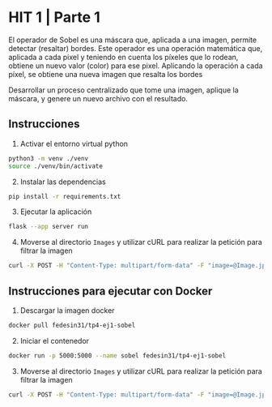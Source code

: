# HIT 1 | Parte 1

El operador de Sobel es una máscara que, aplicada a una imagen, permite detectar (resaltar) bordes. Este operador es una operación matemática que, aplicada a cada pixel y teniendo en cuenta los píxeles que lo rodean, obtiene un nuevo valor (color) para ese pixel. Aplicando la operación a cada píxel, se obtiene una nueva imagen que resalta los bordes

Desarrollar un proceso centralizado que tome una imagen, aplique la máscara, y genere un nuevo archivo con el resultado.

## Instrucciones

1. Activar el entorno virtual python

```bash
python3 -m venv ./venv
source ./venv/bin/activate
```

2. Instalar las dependencias

```bash
pip install -r requirements.txt
```

3. Ejecutar la aplicación

```bash
flask --app server run
```

4. Moverse al directorio `Images` y utilizar cURL para realizar la petición para filtrar la imagen

```bash
curl -X POST -H "Content-Type: multipart/form-data" -F "image=@Image.jpg" -w '\nTiempo total: %{time_total}s\n' http://localhost:5000/api/sobel --output imagen_procesada.png
```

## Instrucciones para ejecutar con Docker

1. Descargar la imagen docker

```bash
docker pull fedesin31/tp4-ej1-sobel
```

2. Iniciar el contenedor

```bash
docker run -p 5000:5000 --name sobel fedesin31/tp4-ej1-sobel
```

3. Moverse al directorio `Images` y utilizar cURL para realizar la petición para filtrar la imagen

```bash
curl -X POST -H "Content-Type: multipart/form-data" -F "image=@Image.jpg" -w '\nTiempo total: %{time_total}s\n' http://localhost:5000/api/sobel --output imagen_procesada.png
```
